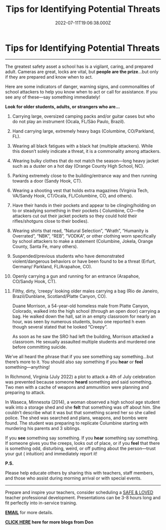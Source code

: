 ﻿---
date: 2022-07-11T19:06:38.000Z
photoLink: "/images/blog/tips-for-identifying-potential-threats.jpg"
title: "Tips for Identifying Potential Threats"
---

# Tips for Identifying Potential Threats

---

The greatest safety asset a school has is a vigilant, caring, and prepared adult. Cameras are great, locks are vital,
but __people are the prize__…but only if they are prepared and know when to act.

Here are some indicators of danger, warning signs, and commonalities of school attackers to help you know when to act or
call for assistance. If you see any of these—say something immediately!

__Look for older students, adults, or strangers who are…__

1. Carrying large, oversized camping packs and/or guitar cases but who do not play an instrument (Ocala, FL/São Paulo,
Brazil).
2. Hand carrying large, extremely heavy bags (Columbine, CO/Parkland, FL).
3. Wearing all black fatigues with a black hat (multiple attackers). While this doesn’t solely indicate a threat, it is a
commonality among attackers.
4. Wearing bulky clothes that do not match the season—long heavy jacket such as a duster on a hot day (Orange County High
School, NC).
5. Parking extremely close to the building/entrance way and then running towards a door (Sandy Hook, CT).
6. Wearing a shooting vest that holds extra magazines (Virginia Tech, VA/Sandy Hook, CT/Ocala, FL/Columbine, CO, and
others).
7. Have their hands in their pockets and appear to be clinging/holding on to or steadying something in their pockets (
Columbine, CO—the attackers cut out their jacket pockets so they could hold their rifles/shotguns close to their
bodies).
8. Wearing shirts that read, “Natural Selection”, “Wrath”, “Humanity is Overrated”, “NBK”, “REB”, “VODKA”, or other
clothing worn specifically by school attackers to make a statement (Columbine, Jokela, Orange County, Santa Fe, many
others).
9. Suspended/previous students who have demonstrated violent/dangerous behaviors or have been found to be a threat (Erfurt,
Germany/ Parkland, FL/Arapahoe, CO).
10. Openly carrying a gun and running for an entrance (Arapahoe, CO/Sandy Hook, CT).
11. Filthy, dirty, ‘creepy’ looking older males carrying a bag (Rio de Janeiro, Brazil/Dunblane, Scotland/Platte Canyon,
CO).

    Duane Morrison, a 54-year-old homeless male from Platte Canyon, Colorado, walked into the high school (through an open
door) carrying a bag. He walked down the hall, sat in an empty classroom for nearly an hour, was seen by numerous
students, buno one reported h even though several stated that he looked “Creepy”.

    As soon as he saw the SRO had left the building, Morrison attacked a classroom. He sexually assaulted multiple students
and murdered one before committing suicide.

We’ve all heard the phrase that if you see something say something…but there’s more to it. You should also say something
if you __hear__ or __feel__ something—anything!

In Richmond, Virginia (July 2022) a plot to attack a 4th of July celebration was prevented because someone __heard__
something and said something. Two men with a cache of weapons and ammunition were planning and preparing to attack.

In Waseca, Minnesota (2014), a woman observed a high school age student walk into a storage shed and she __felt__ that
something was off about him. She couldn’t describe what it was but that something scared her so she called police. The
shed was searched and plans, weapons, and bombs were found. The student was preparing to replicate Columbine starting
with murdering his parents and 3 siblings.

If you __see__ something say something. If you __hear__ something say something. If someone gives you the creeps, looks out of
place, or if you __feel__ that there is something odd, disturbing, weird, or off putting about the person—trust your gut (
intuition) and immediately report it!

__P.S.__

Please help educate others by sharing this with teachers, staff members, and those who assist during morning arrival or
with special events.

---------------------------------------------

Prepare and inspire your teachers, consider scheduling
a [SAFE & LOVED](https://donshomette.com/safe-and-loved.html) teacher professional development.
Presentations can be 3-8 hours long and fit perfectly into in-service training.

__[EMAIL](mailto:don@donshomette.com)__ for more details.

__[CLICK HERE](//donshomette.com/blogs.html) here for more blogs from Don__
